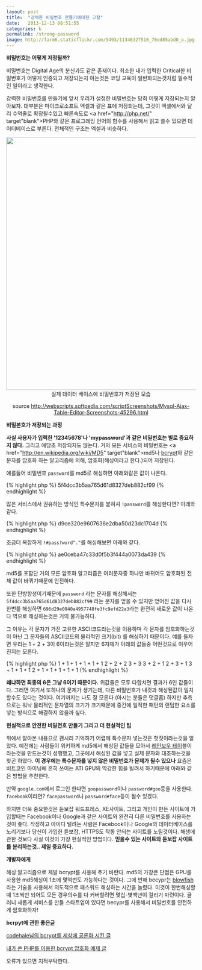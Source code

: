 ```yaml
---
layout: post
title:  "강력한 비밀번호 만들기에대한 고찰"
date:   2013-12-13 08:51:55
categories: k
permalink: /strong-password
image: http://farm6.staticflickr.com/5493/11346327516_76ed85abd0_o.jpg
---
```


**비밀번호는 어떻게 저정될까?**

비밀번호는 Digital Age의 분신과도 같은 존재이다. 최소한 내가 입력한 Critical한 비밀번호가 어떻게 인증되고 저장되는지 
아는것은 코딩 교육이 일반화되는것처럼 필수적인 일이라고 생각한다.

강력한 비밀번호를 만들기에 앞서 우리가 설정한 비밀번호는 당최 어떻게 저장되는지 알아보자. 
대부분은 마이크로소프트 엑셀과 같은 표에 저장되는데, 
그것이 엑셀에서와 달리 수억줄로 확장될수있고 빠른속도로 <a href="http://php.net/" target"blank">PHP</a>와 같은 프로그래밍 언어의 함수를 사용해서 읽고 쓸수 있으면 
데이터베이스로 부른다. 전체적인 구조는 엑셀과 비슷하다.

<center>
<img src="http://farm3.staticflickr.com/2868/11345626924_6f7a637540_o.png" width="671">
실제 데이터 베이스에 비밀번호가 저장된 모습

source <a href="http://webscripts.softpedia.com/scriptScreenshots/Mysql-Ajax-Table-Editor-Screenshots-45296.html" target="blank">http://webscripts.softpedia.com/scriptScreenshots/Mysql-Ajax-Table-Editor-Screenshots-45296.html</a></center>


**비밀본호가 저장되는 과정**

**사실 사용자가 입력한 '12345678'나 'mypassword'과 같은 비밀번호는 별로 중요하지 않다.** 그리고 애당초 저장되지도 않는다. 
거의 모든 서비스의 비밀번호는 <a href="http://en.wikipedia.org/wiki/MD5" target"blank">md5</a>나 <a href="http://en.wikipedia.org/wiki/Bcrypt" target="blank">bcrypt</a>와 같은 문자를 암호화 하는 알고리즘에 의해, 암호화(해싱이라고 한다.)되어 저장된다.

예를들어 비밀번호 ``password``를 md5로 해싱하면 아래와같은 값이 나온다. 

{% highlight php %}
5f4dcc3b5aa765d61d8327deb882cf99
{% endhighlight %} 

많은 서비스에서 권유하는 방식인 특수문자를 붙혀셔 ``!password``를 해싱한다면? 아래와 같다.

{% highlight php %}
d9ce320e9607636e2dba50d23dc1704d
{% endhighlight %} 

조금더 복잡하게 ``!#pass?word^.^``를 해싱해보면 아래와 같다.

{% highlight php %}
ae0ceba47c33d0f5b3f444a0073da439
{% endhighlight %} 

md5를 포함단 거의 모른 암호화 알고리즘은 여러문자중 하나만 바뀌어도 암호화된 전체 값이 바뀌기때문에 안전하다.

또한 단방향성이기때문에 ``password`` 라는 문자를 해싱해서는 ``5f4dcc3b5aa765d61d8327deb882cf99`` 라는 문자를 얻을 수 있지만 얻어진 값을 다시한번를 해싱하면 ``696d29e0940a4957748fe3fc9efd22a3``라는 완전히 새로운 값이 
나온다 역으로 해싱하는것은 거의 불가능하다. 

그 이유는 각 문자가 가진 고유한 ASCII코드라는것을 이용하며 각 문자를 암호화하는것이 아닌 그 문자들의 ASCII코드의 물리적인 크기(bit)
를 해싱하기 때문이다. 예를 들자면 우리는 1 + 2 + 3이 6이라는것은 알지만 6자체가 
아래의 값들중 어떤것으로 이우어진지는 모른다. 

{% highlight php %}
1 + 1 + 1 + 1 + 1 + 1
2 + 2 + 2
3 + 3
3 + 2 + 1
2 + 3 + 1
3 + 1 + 1 + 1
2 + 1 + 1 + 1 + 1 + 1
{% endhighlight %} 

**왜냐하면 최종의 6은 그냥 6이기 때문이다.** 위값들은 모두 다합치면 결과가 6인 값들이다. 그러면 여기서 또하나의 문제가 생기는데,
다른 비밀번호가 내것과 해싱된값이 일치할수도 있다는 것이다. 여기까지는 나도 잘 모른다 (아시는 분들은 댓글좀) 하지만 추측으로는 
워낙 물리적인 문자열의 크기가 크기때문에 중간에 일적한 패턴의 랜덤한 요소를 넣는 방식으로 해결하지 않을까 싶다.

**현실적으로 안전한 비밀전호 만들기 그리고 더 현실적인 팁**

위에서 알아본 내용으로 괜시리 기억하기 어렵께 특수문자 넣는것은 헛짓이라는것을 알았다. 예전에는 사람들이 위키하게 md5에서 해싱된 값들을 모아서 <a href="http://www.md5rainbow.com/" target="blank">레인보우 테이</a>블이라는것을 만드는것이 성행했고, 그곳에서 해싱된 값을 넣고 실제 문자와 대조하는것을 찾곤 하였다. **이 경우에는 특수문자를 넣지 않은 비밀번호가 문제가 될수 있으나** 요즘은 비트코인 마이닝에 흔히 쓰이는 ATI GPU의 막강한 힘을 빌려서 하기때문에 아래와 같은 방법을 추천한다.

만약 ``google.com``에서 로그인 한다면 ``goopassword``이나 ``password#goo``등을 사용한다.
``facebook``이라면? ``facepassword``나 ``password#face``등이 될수 있겠다.

하지만 더욱 중요한것은 듣보잡 워드프레스, XE사이트, 그리고 개인이 만든 사이트에 가입할때는 Facebook이나 Google과 같은
사이트와 완전히 다른 비밀번호를 사용하는것이 좋다. 작정하고 아이디 털려는 사람은 Facebook이나 Google의 데이터베이스를 노리기보다 당신이 가입한 듣보잡, HTTPS도 작동 안되는 사이트를 노릴것이다. 해생에 관한 것보다 사실 이것이 가장 현실적인 방법이다. **믿을수 있는 사이트와 듣보잡 사이트를 분리하는것.. 제일 중요하다.**

**개발자에게**

해싱 알고리즘으로 제발 bcrypt를 사용해 주기 바란다. md5의 가장큰 단점은 GPU를 사용한 md5해싱이 1초에 몇억번도 가능하다는 것이다. 그에 반해 becypr는 <a href="http://en.wikipedia.org/wiki/Blowfish_(cipher)" target="blank" target="blank">blowfish</a>라는 기술을 사용해서 의도적으로 패스워드 해싱하는 시간을 
늘렸다. 이것이 한번해싱할때 1초씩만 되어도 모든 경우의수를 다 커버할려면 몇십-볓백년이 걸리기 마련이다. 글러니 새롭게
서비스를 만들 스타트업이 있다면 becypr를 사용해서 비밀번호를 안전하게 암호화하자!

**bcrpyt에 관한 좋은글**

<a href="http://codahale.com/how-to-safely-store-a-password/" target="blank">codehale님의 bcrypt를 세상에 공론화 시킨 글</a>

<a href="http://www.openhiun.com/2013/08/bcrypt.html" target="blank">내가 쓴 PHP를 이용한 bcrypt 암호화 예제 글</a>

오류가 있으면 지적부탁한다.
